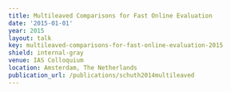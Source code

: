 ```yaml
---
title: Multileaved Comparisons for Fast Online Evaluation
date: '2015-01-01'
year: 2015
layout: talk
key: multileaved-comparisons-for-fast-online-evaluation-2015
shield: internal-gray
venue: IAS Colloquium
location: Amsterdam, The Netherlands
publication_url: /publications/schuth2014multileaved
---
```

